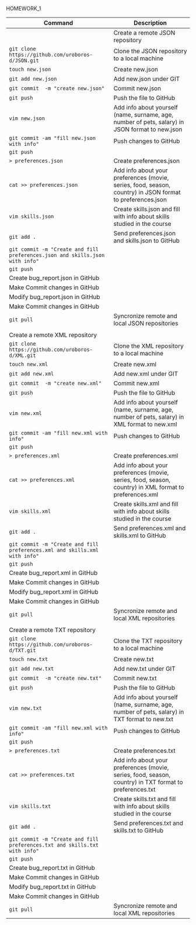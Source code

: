 HOMEWORK_1

| Command | Description |
| --- | --- |
|`                                                `|      Create a remote JSON repository |
| `git clone https://github.com/uroboros-d/JSON.git`|      Clone the JSON repository to a local machine |
| `touch new.json  `|                                      Create new.json |
| `git add new.json  `|                                    Add new.json under GIT |
| `git commit  -m "create new.json"`|                      Commit new.json |
| `git push  `|                                            Push the file to GitHub |
| `vim new.json `|                                         Add info about yourself (name, surname, age, number of pets, salary) in JSON format to new.json |
| `git commit -am "fill new.json with info"`|              Push changes to GitHub |
| `git push`|
| `> preferences.json  `|                                  Create preferences.json |
| `cat >> preferences.json  `|                             Add info about your preferences (movie, series, food, season, country) in JSON format to preferences.json |
| `vim skills.json`|                                       Create skills.json and fill with info about skills studied in the course |
| `git add . `|                                            Send preferences.json and skills.json to GitHub |
| `git commit -m "Create and fill preferences.json and skills.json with info"`|
| `git push`| |
|                                                      Create bug_report.json in GitHub |
|                                                      Make Commit changes in GitHub |
 |                                                     Modify bug_report.json in GitHub |
|                                                      Make Commit changes in GitHub |
| `git pull`|                                              Syncronize remote and local JSON repositories |
| |
|                                                      Create a remote XML repository |
| `git clone https://github.com/uroboros-d/XML.git`|       Clone the XML repository to a local machine |
| `touch new.xml`|                                         Create new.xml |
| `git add new.xml `|                                      Add new.xml under GIT |
| `git commit  -m "create new.xml"`|                       Commit new.xml |
| `git push `|                                             Push the file to GitHub |
| `vim new.xml `|                                          Add info about yourself (name, surname, age, number of pets, salary) in XML format to new.xml |
| `git commit -am "fill new.xml with info" `|              Push changes to GitHub |
| `git push`|
| `> preferences.xml `|                                    Create preferences.xml |
| `cat >> preferences.xml  `|                              Add info about your preferences (movie, series, food, season, country) in XML format to preferences.xml |
| `vim skills.xml `|                                       Create skills.xml and fill with info about skills studied in the course |
| `git add . `|                                            Send preferences.xml and skills.xml to GitHub |
| `git commit -m "Create and fill preferences.xml and skills.xml with info"`|
| `git push`|
 |                                                     Create bug_report.xml in GitHub |
|                                                      Make Commit changes in GitHub |
|                                                      Modify bug_report.xml in GitHub |
|                                                      Make Commit changes in GitHub |
| `git pull `|                                             Syncronize remote and local XML repositories |
| |
|                                                      Create a remote TXT repository |
| `git clone https://github.com/uroboros-d/TXT.git`|       Clone the TXT repository to a local machine |
| `touch new.txt `|                                        Create new.txt |
| `git add new.txt `|                                      Add new.txt under GIT |
| `git commit  -m "create new.txt"  `|                     Commit new.txt |
| `git push `|                                             Push the file to GitHub |
| `vim new.txt  `|                                         Add info about yourself (name, surname, age, number of pets, salary) in TXT format to new.txt |
| `git commit -am "fill new.xml with info" `|              Push changes to GitHub |
| `git push`|
| `> preferences.txt `|                                    Create preferences.txt |
| `cat >> preferences.txt `|                               Add info about your preferences (movie, series, food, season, country) in TXT format to preferences.txt |
| `vim skills.txt `|                                       Create skills.txt and fill with info about skills studied in the course |
| `git add .   `|                                          Send preferences.txt and skills.txt to GitHub |
| `git commit -m "Create and fill preferences.txt and skills.txt with info"`|
| `git push`|
 |                                                     Create bug_report.txt in GitHub |
|                                                      Make Commit changes in GitHub |
|                                                      Modify bug_report.txt in GitHub |
|                                                      Make Commit changes in GitHub |
| `git pull`|                                              Syncronize remote and local XML repositories |

